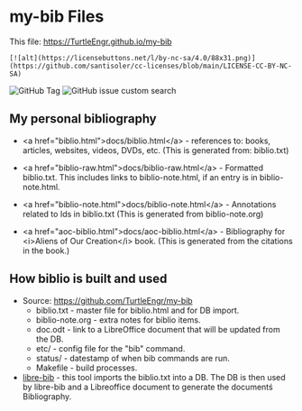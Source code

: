 <!DOCTYPE html>
<html xmlns="http://www.w3.org/1999/xhtml">
<head>
<meta http-equiv="Content-Type" content="text/html;charset=UTF-8"/>
<title>my-bib Files</title>
<link rel="stylesheet"
      href="bib.css" />
</head>
<body>

my-bib Files
============

This file: <https://TurtleEngr.github.io/my-bib>

    [![alt](https://licensebuttons.net/l/by-nc-sa/4.0/88x31.png)](https://github.com/santisoler/cc-licenses/blob/main/LICENSE-CC-BY-NC-SA)
![GitHub Tag](https://img.shields.io/github/v/tag/TurtleEngr/my-bib)
![GitHub issue custom search](https://img.shields.io/github/issues-search?query=repo%3ATurtleEngr%2Fmy-bib%20is%3Aopen&style=flat&label=issues)

My personal bibliography
------------------------

-   &lt;a href="biblio.html"&gt;docs/biblio.html&lt;/a&gt; - references
    to: books, articles, websites, videos, DVDs, etc. (This is generated
    from: biblio.txt)

-   &lt;a href="biblio-raw.html"&gt;docs/biblio-raw.html&lt;/a&gt; -
    Formatted biblio.txt. This includes links to biblio-note.html, if an
    entry is in biblio-note.html.

-   &lt;a href="biblio-note.html"&gt;docs/biblio-note.html&lt;/a&gt; -
    Annotations related to Ids in biblio.txt (This is generated from
    biblio-note.org)

-   &lt;a href="aoc-biblio.html"&gt;docs/aoc-biblio.html&lt;/a&gt; -
    Bibliography for &lt;i&gt;Aliens of Our Creation&lt;/i&gt; book.
    (This is generated from the citations in the book.)

How biblio is built and used
----------------------------

-   Source: <https://github.com/TurtleEngr/my-bib>
    -   biblio.txt - master file for biblio.html and for DB import.
    -   biblio-note.org - extra notes for biblio items.
    -   doc.odt - link to a LibreOffice document that will be updated
        from the DB.
    -   etc/ - config file for the "bib" command.
    -   status/ - datestamp of when bib commands are run.
    -   Makefile - build processes.
-   [libre-bib](https://github.com/TurtleEngr/libre-bib) - this tool
    imports the biblio.txt into a DB. The DB is then used by libre-bib
    and a Libreoffice document to generate the documentś Bibliography.

